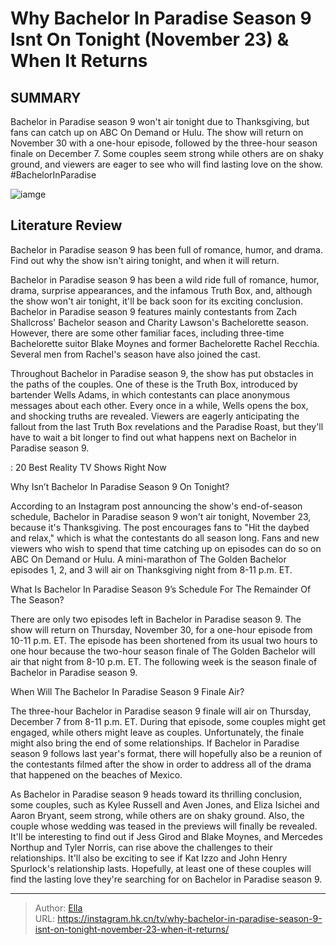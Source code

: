 # Why Bachelor In Paradise Season 9 Isnt On Tonight (November 23) &amp; When It Returns


## SUMMARY 



  Bachelor in Paradise season 9 won&#39;t air tonight due to Thanksgiving, but fans can catch up on ABC On Demand or Hulu.   The show will return on November 30 with a one-hour episode, followed by the three-hour season finale on December 7.   Some couples seem strong while others are on shaky ground, and viewers are eager to see who will find lasting love on the show. #BachelorInParadise  

![iamge](https://static1.srcdn.com/wordpress/wp-content/uploads/2023/11/embargo-until-thursday-11_23-at-6_05-am-et-why-bachelor-in-paradise-season-9-isn-t-on-tonight-november-23-when-it-returns.jpg)

## Literature Review
Bachelor in Paradise season 9 has been full of romance, humor, and drama. Find out why the show isn&#39;t airing tonight, and when it will return.




Bachelor in Paradise season 9 has been a wild ride full of romance, humor, drama, surprise appearances, and the infamous Truth Box, and, although the show won&#39;t air tonight, it&#39;ll be back soon for its exciting conclusion. Bachelor in Paradise season 9 features mainly contestants from Zach Shallcross&#39; Bachelor season and Charity Lawson&#39;s Bachelorette season. However, there are some other familiar faces, including three-time Bachelorette suitor Blake Moynes and former Bachelorette Rachel Recchia. Several men from Rachel&#39;s season have also joined the cast.




Throughout Bachelor in Paradise season 9, the show has put obstacles in the paths of the couples. One of these is the Truth Box, introduced by bartender Wells Adams, in which contestants can place anonymous messages about each other. Every once in a while, Wells opens the box, and shocking truths are revealed. Viewers are eagerly anticipating the fallout from the last Truth Box revelations and the Paradise Roast, but they&#39;ll have to wait a bit longer to find out what happens next on Bachelor in Paradise season 9.

 : 20 Best Reality TV Shows Right Now


 Why Isn’t Bachelor In Paradise Season 9 On Tonight? 

 

According to an Instagram post announcing the show&#39;s end-of-season schedule, Bachelor in Paradise season 9 won&#39;t air tonight, November 23, because it&#39;s Thanksgiving. The post encourages fans to &#34;Hit the daybed and relax,&#34; which is what the contestants do all season long. Fans and new viewers who wish to spend that time catching up on episodes can do so on ABC On Demand or Hulu. A mini-marathon of The Golden Bachelor episodes 1, 2, and 3 will air on Thanksgiving night from 8-11 p.m. ET.






 What Is Bachelor In Paradise Season 9’s Schedule For The Remainder Of The Season? 
          

There are only two episodes left in Bachelor in Paradise season 9. The show will return on Thursday, November 30, for a one-hour episode from 10-11 p.m. ET. The episode has been shortened from its usual two hours to one hour because the two-hour season finale of The Golden Bachelor will air that night from 8-10 p.m. ET. The following week is the season finale of Bachelor in Paradise season 9.



 When Will The Bachelor In Paradise Season 9 Finale Air? 
          

The three-hour Bachelor in Paradise season 9 finale will air on Thursday, December 7 from 8-11 p.m. ET. During that episode, some couples might get engaged, while others might leave as couples. Unfortunately, the finale might also bring the end of some relationships. If Bachelor in Paradise season 9 follows last year&#39;s format, there will hopefully also be a reunion of the contestants filmed after the show in order to address all of the drama that happened on the beaches of Mexico.




As Bachelor in Paradise season 9 heads toward its thrilling conclusion, some couples, such as Kylee Russell and Aven Jones, and Eliza Isichei and Aaron Bryant, seem strong, while others are on shaky ground. Also, the couple whose wedding was teased in the previews will finally be revealed. It&#39;ll be interesting to find out if Jess Girod and Blake Moynes, and Mercedes Northup and Tyler Norris, can rise above the challenges to their relationships. It&#39;ll also be exciting to see if Kat Izzo and John Henry Spurlock&#39;s relationship lasts. Hopefully, at least one of these couples will find the lasting love they&#39;re searching for on Bachelor in Paradise season 9.



---

> Author: [Ella](https://instagram.hk.cn/)  
> URL: https://instagram.hk.cn/tv/why-bachelor-in-paradise-season-9-isnt-on-tonight-november-23-when-it-returns/  


